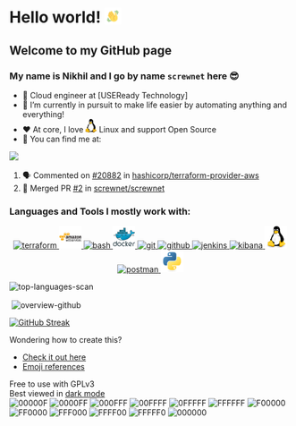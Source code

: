 # Hello world! <img src="./handwave.gif" align="top" width="30px">

<!--
**screwnet/screwnet** is a ✨ _special_ ✨ repository because its `README.md` (this file) appears on your GitHub profile. -->
## Welcome to my GitHub page
### My name is Nikhil and I go by name `screwnet` here :sunglasses:

- :necktie: Cloud engineer at [USEReady Technology]
- 🔭 I’m currently in pursuit to make life easier by automating anything and everything!
- :hearts: At core, I love <span><img src="./Tux.svg.png" alt="Tux" width="20px"></span>&nbsp;Linux and support Open Source
- :postbox:  You can find me at:
<p align="left">
<a href="https://www.linkedin.com/in/nikhilvinoy" target="_blank" rel="noopener noreferrer"><img src="https://img.shields.io/badge/LinkedIn-0077B5?style=for-the-badge&logo=linkedin&logoColor=white"/></a>

<!--START_SECTION:activity-->
1. 🗣 Commented on [#20882](https://github.com/hashicorp/terraform-provider-aws/issues/20882) in [hashicorp/terraform-provider-aws](https://github.com/hashicorp/terraform-provider-aws)
2. 🎉 Merged PR [#2](https://github.com/screwnet/screwnet/pull/2) in [screwnet/screwnet](https://github.com/screwnet/screwnet)
<!--END_SECTION:activity-->

<h3 align="left">Languages and Tools I mostly work with:</h3>
<p align="center">
<a href="https://www.terraform.io/" target="_blank"> <img src="https://www.vectorlogo.zone/logos/terraformio/terraformio-ar21.svg" alt="terraform" width="80" height="40"/> </a>
<a href="https://aws.amazon.com" target="_blank"> <img src="https://raw.githubusercontent.com/devicons/devicon/master/icons/amazonwebservices/amazonwebservices-original-wordmark.svg" alt="aws" width="40" height="40"/> </a>
<a href="https://www.gnu.org/software/bash/" target="_blank"> <img src="https://www.vectorlogo.zone/logos/gnu_bash/gnu_bash-icon.svg" alt="bash" width="40" height="40"/> </a>
<a href="https://www.docker.com/" target="_blank"> <img src="https://raw.githubusercontent.com/devicons/devicon/master/icons/docker/docker-original-wordmark.svg" alt="docker" width="40" height="40"/> </a>
<a href="https://git-scm.com/" target="_blank"> <img src="https://www.vectorlogo.zone/logos/git-scm/git-scm-icon.svg" alt="git" width="40" height="40"/> </a>
<a href="https://github.com/" target="_blank"> <img src="https://www.vectorlogo.zone/logos/github/github-icon.svg" alt="github" width="40" height="50"/> </a>
<a href="https://www.jenkins.io" target="_blank"> <img src="https://www.vectorlogo.zone/logos/jenkins/jenkins-icon.svg" alt="jenkins" width="40" height="40"/> </a>
<a href="https://www.elastic.co/kibana" target="_blank"> <img src="https://www.vectorlogo.zone/logos/elasticco_kibana/elasticco_kibana-icon.svg" alt="kibana" width="40" height="40"/> </a>
<a href="https://www.linux.org/" target="_blank"> <img src="https://raw.githubusercontent.com/devicons/devicon/master/icons/linux/linux-original.svg" alt="linux" width="40" height="40"/> </a>
<a href="https://postman.com" target="_blank"> <img src="https://www.vectorlogo.zone/logos/getpostman/getpostman-icon.svg" alt="postman" width="40" height="40"/> </a>
<a href="https://www.python.org" target="_blank"> <img src="https://raw.githubusercontent.com/devicons/devicon/master/icons/python/python-original.svg" alt="python" width="40" height="40"/> </a>
</p>

<p><img align="centre" src="https://github-readme-stats.vercel.app/api/top-langs?username=screwnet&show_icons=true&locale=en&layout=compact&theme=dark&hide_border=true" alt="top-languages-scan" /></p>

<p>&nbsp;<img align="center" src="https://github-readme-stats.vercel.app/api?username=screwnet&show_icons=true&locale=en&theme=dark&hide_border=true" alt="overview-github" /></p>

[![GitHub Streak](https://github-readme-streak-stats.herokuapp.com?user=screwnet&theme=dark&hide_border=true)](https://git.io/streak-stats)

Wondering how to create this?
* [Check it out here](https://docs.github.com/en/account-and-profile/setting-up-and-managing-your-github-profile/customizing-your-profile/managing-your-profile-readme "Managing your profile README")
* [Emoji references](https://gist.github.com/rxaviers/7360908)

Free to use with GPLv3 <br>
Best viewed in [dark mode](https://github.com/settings/appearance)
<br>
![00000F](https://via.placeholder.com/15/00000F/000000?text=+)
![0000FF](https://via.placeholder.com/15/0000FF/000000?text=+)
![000FFF](https://via.placeholder.com/15/000FFF/000000?text=+)
![00FFFF](https://via.placeholder.com/15/00FFFF/000000?text=+)
![0FFFFF](https://via.placeholder.com/15/0FFFFF/000000?text=+)
![FFFFFF](https://via.placeholder.com/15/FFFFFF/000000?text=+)
![F00000](https://via.placeholder.com/15/F00000/000000?text=+)
![FF0000](https://via.placeholder.com/15/FF0000/000000?text=+)
![FFF000](https://via.placeholder.com/15/FFF000/000000?text=+)
![FFFF00](https://via.placeholder.com/15/FFFF00/000000?text=+)
![FFFFF0](https://via.placeholder.com/15/FFFFF0/000000?text=+)
![000000](https://via.placeholder.com/15/000000/000000?text=+)
<!-- C/O https://placeholder.com/  -->
